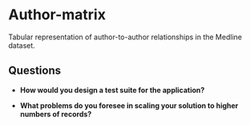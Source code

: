 Author-matrix
=============

Tabular representation of author-to-author relationships in the Medline dataset.

Questions
---------

- **How would you design a test suite for the application?**

- **What problems do you foresee in scaling your solution to higher numbers of records?**
